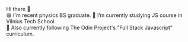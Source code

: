 Hi there 👋 <br>
😄 I'm recent physics BS graduate.
🔭 I’m currently studying JS course in Vilnius Tech School. <br>
🌱 Also currently following The Odin Project's "Full Stack Javascript" curriculum. <br>



<!--
**IngridaKvet/IngridaKvet** is a ✨ _special_ ✨ repository because its `README.md` (this file) appears on your GitHub profile.

Here are some ideas to get you started:

- 🔭 I’m currently working on ...
- 🌱 I’m currently learning ...
- 👯 I’m looking to collaborate on ...
- 🤔 I’m looking for help with ...
- 💬 Ask me about ...
- 📫 How to reach me: ...
- 😄 Pronouns: ...
- ⚡ Fun fact: ...
-->
